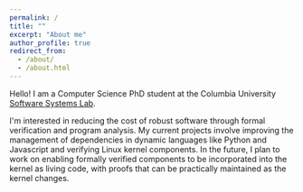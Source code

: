 ```yaml
---
permalink: /
title: ""
excerpt: "About me"
author_profile: true
redirect_from: 
  - /about/
  - /about.html
---
```


Hello!  I am a Computer Science PhD student at the 
Columbia University [Software Systems Lab](https://systems.cs.columbia.edu/).

I'm interested in reducing the cost of robust software through formal
verification and program analysis. My current projects involve improving the
management of dependencies in dynamic languages like Python and Javascript and
verifying Linux kernel components.  In the future, I plan to work on enabling
formally verified components to be incorporated into the kernel as living
code, with proofs that can be practically maintained as the kernel changes.

